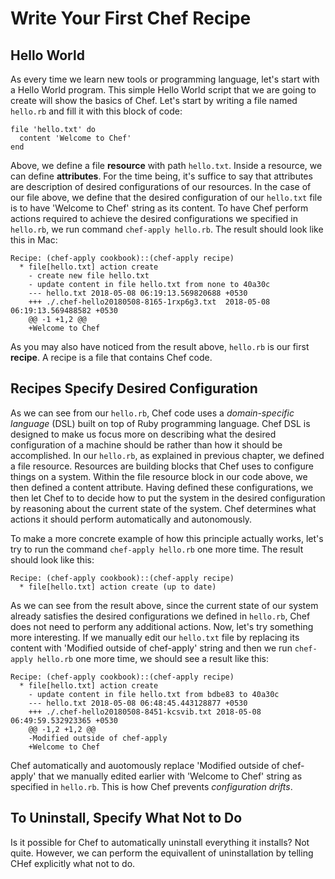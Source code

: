 # Write Your First Chef Recipe

## Hello World

As every time we learn new tools or programming language, let's start with a Hello World program. This simple Hello World script that we are going to create will show the basics of Chef. Let's start by writing a file named `hello.rb` and fill it with this block of code:

```
file 'hello.txt' do
  content 'Welcome to Chef'
end
```

Above, we define a file **resource** with path `hello.txt`. Inside a resource, we can define **attributes**. For the time being, it's suffice to say that attributes are description of desired configurations of our resources. In the case of our file above, we define that the desired configuration of our `hello.txt` file is to have 'Welcome to Chef' string as its content. To have Chef perform actions required to achieve the desired configurations we specified in `hello.rb`, we run command `chef-apply hello.rb`. The result should look like this in Mac:

```
Recipe: (chef-apply cookbook)::(chef-apply recipe)
  * file[hello.txt] action create
    - create new file hello.txt
    - update content in file hello.txt from none to 40a30c
    --- hello.txt 2018-05-08 06:19:13.569820688 +0530
    +++ ./.chef-hello20180508-8165-1rxp6g3.txt  2018-05-08 06:19:13.569488582 +0530
    @@ -1 +1,2 @@
    +Welcome to Chef
```

As you may also have noticed from the result above, `hello.rb` is our first **recipe**. A recipe is a file that contains Chef code.


## Recipes Specify Desired Configuration

As we can see from our `hello.rb`, Chef code uses a *domain-specific language* (DSL) built on top of Ruby programming language. Chef DSL is designed to make us focus more on describing what the desired configuration of a machine should be rather than how it should be accomplished. In our `hello.rb`, as explained in previous chapter, we defined a file resource. Resources are building blocks that Chef uses to configure things on a system. Within the file resource block in our code above, we then defined a content attribute. Having defined these configurations, we then let Chef to to decide how to put the system in the desired configuration by reasoning about the current state of the system. Chef determines what actions it should perform automatically and autonomously.

To make a more concrete example of how this principle actually works, let's try to run the command `chef-apply hello.rb` one more time. The result should look like this:

```
Recipe: (chef-apply cookbook)::(chef-apply recipe)
  * file[hello.txt] action create (up to date)
```

As we can see from the result above, since the current state of our system already satisfies the desired configurations we defined in `hello.rb`, Chef does not need to perform any additional actions. Now, let's try something more interesting. If we manually edit our `hello.txt` file by replacing its content with 'Modified outside of chef-apply' string and then we run `chef-apply hello.rb` one more time, we should see a result like this:

```
Recipe: (chef-apply cookbook)::(chef-apply recipe)
  * file[hello.txt] action create
    - update content in file hello.txt from bdbe83 to 40a30c
    --- hello.txt 2018-05-08 06:48:45.443128877 +0530
    +++ ./.chef-hello20180508-8451-kcsvib.txt 2018-05-08 06:49:59.532923365 +0530
    @@ -1,2 +1,2 @@
    -Modified outside of chef-apply
    +Welcome to Chef
```

Chef automatically and auotomously replace 'Modified outside of chef-apply' that we manually edited earlier with 'Welcome to Chef' string as specified in `hello.rb`. This is how Chef prevents *configuration drifts*.

## To Uninstall, Specify What Not to Do

Is it possible for Chef to automatically uninstall everything it installs? Not quite. However, we can perform the equivallent of uninstallation by telling CHef explicitly what not to do.


